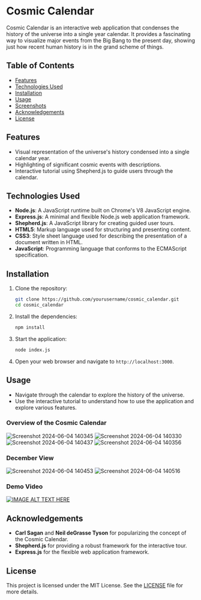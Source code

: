 # Cosmic Calendar

Cosmic Calendar is an interactive web application that condenses the history of the universe into a single year calendar. It provides a fascinating way to visualize major events from the Big Bang to the present day, showing just how recent human history is in the grand scheme of things.

## Table of Contents
- [Features](#features)
- [Technologies Used](#technologies-used)
- [Installation](#installation)
- [Usage](#usage)
- [Screenshots](#screenshots)
- [Acknowledgements](#acknowledgements)
- [License](#license)

## Features
- Visual representation of the universe's history condensed into a single calendar year.
- Highlighting of significant cosmic events with descriptions.
- Interactive tutorial using Shepherd.js to guide users through the calendar.

## Technologies Used
- **Node.js**: A JavaScript runtime built on Chrome's V8 JavaScript engine.
- **Express.js**: A minimal and flexible Node.js web application framework.
- **Shepherd.js**: A JavaScript library for creating guided user tours.
- **HTML5**: Markup language used for structuring and presenting content.
- **CSS3**: Style sheet language used for describing the presentation of a document written in HTML.
- **JavaScript**: Programming language that conforms to the ECMAScript specification.

## Installation

1. Clone the repository:
   ```bash
   git clone https://github.com/yourusername/cosmic_calendar.git
   cd cosmic_calendar
   ```

2. Install the dependencies:
   ```bash
   npm install
   ```

3. Start the application:
   ```bash
   node index.js
   ```

4. Open your web browser and navigate to `http://localhost:3000`.

## Usage

- Navigate through the calendar to explore the history of the universe.
- Use the interactive tutorial to understand how to use the application and explore various features.



### Overview of the Cosmic Calendar
![Screenshot 2024-06-04 140345](https://github.com/SUPERREALCODER/Cosmic_Calender/assets/121720800/49913da3-0056-4924-ae5c-eb920987934f)
![Screenshot 2024-06-04 140330](https://github.com/SUPERREALCODER/Cosmic_Calender/assets/121720800/aee575fe-904f-46fe-b875-623316308cdf)
![Screenshot 2024-06-04 140437](https://github.com/SUPERREALCODER/Cosmic_Calender/assets/121720800/3a1a5198-db7a-4680-bb8b-1fd3f2e7adfc)
![Screenshot 2024-06-04 140356](https://github.com/SUPERREALCODER/Cosmic_Calender/assets/121720800/8f83162f-09a2-43f9-9a2b-9928e8fdb4e1)





### December View
![Screenshot 2024-06-04 140453](https://github.com/SUPERREALCODER/Cosmic_Calender/assets/121720800/05073d87-4780-482f-900d-20a0557fd60b)
![Screenshot 2024-06-04 140516](https://github.com/SUPERREALCODER/Cosmic_Calender/assets/121720800/73e1d0a2-e575-4281-b7d0-f24646fa82f4)

### Demo Video

[![IMAGE ALT TEXT HERE](https://img.youtube.com/vi/hnJM2XuVsoo/0.jpg)](https://www.youtube.com/watch?v=hnJM2XuVsoo)

## Acknowledgements
- **Carl Sagan** and **Neil deGrasse Tyson** for popularizing the concept of the Cosmic Calendar.
- **Shepherd.js** for providing a robust framework for the interactive tour.
- **Express.js** for the flexible web application framework.

## License
This project is licensed under the MIT License. See the [LICENSE](./LICENSE) file for more details.




